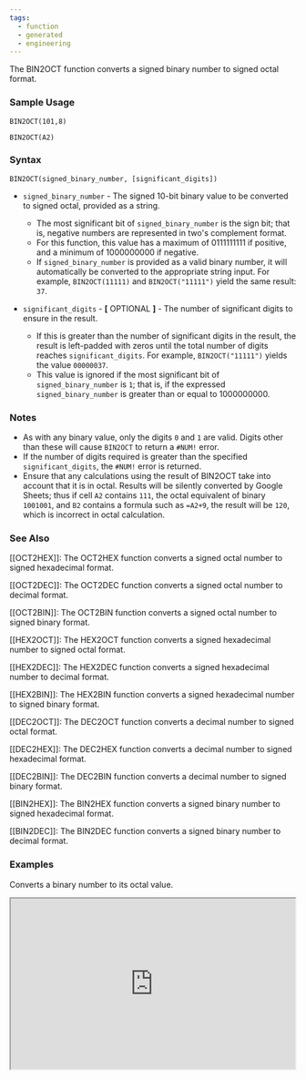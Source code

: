 ```yaml
---
tags:
  - function
  - generated
  - engineering
---
```


The BIN2OCT function converts a signed binary number to signed octal format.

### Sample Usage

`BIN2OCT(101,8)`

`BIN2OCT(A2)`

### Syntax

`BIN2OCT(signed_binary_number, [significant_digits])`

* `signed_binary_number` - The signed 10-bit binary value to be converted to signed octal, provided as a string.

  + The most significant bit of `signed_binary_number` is the sign bit; that is, negative numbers are represented in two's complement format.
  + For this function, this value has a maximum of 0111111111 if positive, and a minimum of 1000000000 if negative.
  + If `signed_binary_number` is provided as a valid binary number, it will automatically be converted to the appropriate string input. For example, `BIN2OCT(11111)` and `BIN2OCT("11111")` yield the same result: `37`.
* `significant_digits` - **[** OPTIONAL **]** - The number of significant digits to ensure in the result.

  + If this is greater than the number of significant digits in the result, the result is left-padded with zeros until the total number of digits reaches `significant_digits`. For example, `BIN2OCT("11111")` yields the value `00000037`.
  + This value is ignored if the most significant bit of `signed_binary_number` is `1`; that is, if the expressed `signed_binary_number` is greater than or equal to 1000000000.

### Notes

* As with any binary value, only the digits `0` and `1` are valid. Digits other than these will cause `BIN2OCT` to return a `#NUM!` error.
* If the number of digits required is greater than the specified `significant_digits`, the `#NUM!` error is returned.
* Ensure that any calculations using the result of BIN2OCT take into account that it is in octal. Results will be silently converted by Google Sheets; thus if cell `A2` contains `111`, the octal equivalent of binary `1001001`, and `B2` contains a formula such as `=A2+9`, the result will be `120`, which is incorrect in octal calculation.

### See Also

[[OCT2HEX]]: The OCT2HEX function converts a signed octal number to signed hexadecimal format.

[[OCT2DEC]]: The OCT2DEC function converts a signed octal number to decimal format.

[[OCT2BIN]]: The OCT2BIN function converts a signed octal number to signed binary format.

[[HEX2OCT]]: The HEX2OCT function converts a signed hexadecimal number to signed octal format.

[[HEX2DEC]]: The HEX2DEC function converts a signed hexadecimal number to decimal format.

[[HEX2BIN]]: The HEX2BIN function converts a signed hexadecimal number to signed binary format.

[[DEC2OCT]]: The DEC2OCT function converts a decimal number to signed octal format.

[[DEC2HEX]]: The DEC2HEX function converts a decimal number to signed hexadecimal format.

[[DEC2BIN]]: The DEC2BIN function converts a decimal number to signed binary format.

[[BIN2HEX]]: The BIN2HEX function converts a signed binary number to signed hexadecimal format.

[[BIN2DEC]]: The BIN2DEC function converts a signed binary number to decimal format.

### Examples

Converts a binary number to its octal value.

<iframe height="300" src="https://docs.google.com/spreadsheet/pub?key=0As3tAuweYU9QdEFVbWlFOHVqWFg0SWQzYWtRUVBrU1E&amp;single=true&amp;gid=0&amp;output=html&amp;widget=true" width="500"></iframe>